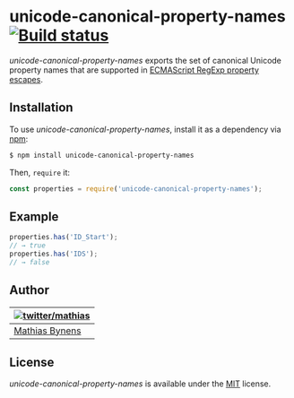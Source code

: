 # unicode-canonical-property-names [![Build status](https://travis-ci.org/mathiasbynens/unicode-canonical-property-names.svg?branch=master)](https://travis-ci.org/mathiasbynens/unicode-canonical-property-names)

_unicode-canonical-property-names_ exports the set of canonical Unicode property names that are supported in [ECMAScript RegExp property escapes](https://github.com/tc39/proposal-regexp-unicode-property-escapes).

## Installation

To use _unicode-canonical-property-names_, install it as a dependency via [npm](https://www.npmjs.com/):

```bash
$ npm install unicode-canonical-property-names
```

Then, `require` it:

```js
const properties = require('unicode-canonical-property-names');
```

## Example

```js
properties.has('ID_Start');
// → true
properties.has('IDS');
// → false
```

## Author

| [![twitter/mathias](https://gravatar.com/avatar/24e08a9ea84deb17ae121074d0f17125?s=70)](https://twitter.com/mathias "Follow @mathias on Twitter") |
|---|
| [Mathias Bynens](https://mathiasbynens.be/) |

## License

_unicode-canonical-property-names_ is available under the [MIT](https://mths.be/mit) license.

